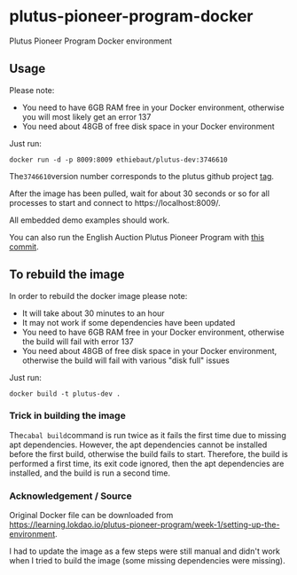 # plutus-pioneer-program-docker
Plutus Pioneer Program Docker environment

## Usage
Please note:
* You need to have 6GB RAM free in your Docker environment, otherwise you will most likely get an error 137
* You need about 48GB of free disk space in your Docker environment

Just run:
```shell
docker run -d -p 8009:8009 ethiebaut/plutus-dev:3746610
```

The```3746610```version number corresponds to the plutus github project [tag](https://github.com/input-output-hk/plutus/commit/3746610).

After the image has been pulled, wait for about 30 seconds or so for all processes to start and connect to https://localhost:8009/.

All embedded demo examples should work.

You can also run the English Auction Plutus Pioneer Program with [this commit](https://github.com/input-output-hk/plutus-pioneer-program/blob/71142569d0a2732e738fe75dd002a04f995533ef/code/week01/src/Week01/EnglishAuction.hs).

## To rebuild the image
In order to rebuild the docker image please note:
* It will take about 30 minutes to an hour
* It may not work if some dependencies have been updated
* You need to have 6GB RAM free in your Docker environment, otherwise the build will fail with error 137
* You need about 48GB of free disk space in your Docker environment, otherwise the build will fail with various "disk full" issues

Just run:
```shell
docker build -t plutus-dev .
```

### Trick in building the image
The``cabal build``command is run twice as it fails the first time due to missing apt dependencies.
However, the apt dependencies cannot be installed before the first build, otherwise the build fails to start.
Therefore, the build is performed a first time, its exit code ignored, then the apt dependencies are installed, and the build is run a second time.

### Acknowledgement / Source
Original Docker file can be downloaded from https://learning.lokdao.io/plutus-pioneer-program/week-1/setting-up-the-environment.

I had to update the image as a few steps were still manual and didn't work when I tried to build the image (some missing dependencies were missing).